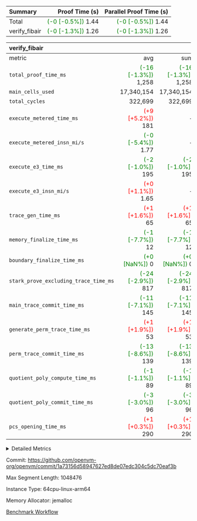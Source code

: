 | Summary | Proof Time (s) | Parallel Proof Time (s) |
|:---|---:|---:|
| Total | <span style='color: green'>(-0 [-0.5%])</span> 1.44 | <span style='color: green'>(-0 [-0.5%])</span> 1.44 |
| verify_fibair | <span style='color: green'>(-0 [-1.3%])</span> 1.26 | <span style='color: green'>(-0 [-1.3%])</span> 1.26 |


| verify_fibair |||||
|:---|---:|---:|---:|---:|
|metric|avg|sum|max|min|
| `total_proof_time_ms ` | <span style='color: green'>(-16 [-1.3%])</span> 1,258 | <span style='color: green'>(-16 [-1.3%])</span> 1,258 | <span style='color: green'>(-16 [-1.3%])</span> 1,258 | <span style='color: green'>(-16 [-1.3%])</span> 1,258 |
| `main_cells_used     ` |  17,340,154 |  17,340,154 |  17,340,154 |  17,340,154 |
| `total_cycles        ` |  322,699 |  322,699 |  322,699 |  322,699 |
| `execute_metered_time_ms` | <span style='color: red'>(+9 [+5.2%])</span> 181 | -          | -          | -          |
| `execute_metered_insn_mi/s` | <span style='color: green'>(-0 [-5.4%])</span> 1.77 | -          | -          | -          |
| `execute_e3_time_ms  ` | <span style='color: green'>(-2 [-1.0%])</span> 195 | <span style='color: green'>(-2 [-1.0%])</span> 195 | <span style='color: green'>(-2 [-1.0%])</span> 195 | <span style='color: green'>(-2 [-1.0%])</span> 195 |
| `execute_e3_insn_mi/s` | <span style='color: red'>(+0 [+1.1%])</span> 1.65 | -          | <span style='color: red'>(+0 [+1.1%])</span> 1.65 | <span style='color: red'>(+0 [+1.1%])</span> 1.65 |
| `trace_gen_time_ms   ` | <span style='color: red'>(+1 [+1.6%])</span> 65 | <span style='color: red'>(+1 [+1.6%])</span> 65 | <span style='color: red'>(+1 [+1.6%])</span> 65 | <span style='color: red'>(+1 [+1.6%])</span> 65 |
| `memory_finalize_time_ms` | <span style='color: green'>(-1 [-7.7%])</span> 12 | <span style='color: green'>(-1 [-7.7%])</span> 12 | <span style='color: green'>(-1 [-7.7%])</span> 12 | <span style='color: green'>(-1 [-7.7%])</span> 12 |
| `boundary_finalize_time_ms` | <span style='color: green'>(+0 [NaN%])</span> 0 | <span style='color: green'>(+0 [NaN%])</span> 0 | <span style='color: green'>(+0 [NaN%])</span> 0 | <span style='color: green'>(+0 [NaN%])</span> 0 |
| `stark_prove_excluding_trace_time_ms` | <span style='color: green'>(-24 [-2.9%])</span> 817 | <span style='color: green'>(-24 [-2.9%])</span> 817 | <span style='color: green'>(-24 [-2.9%])</span> 817 | <span style='color: green'>(-24 [-2.9%])</span> 817 |
| `main_trace_commit_time_ms` | <span style='color: green'>(-11 [-7.1%])</span> 145 | <span style='color: green'>(-11 [-7.1%])</span> 145 | <span style='color: green'>(-11 [-7.1%])</span> 145 | <span style='color: green'>(-11 [-7.1%])</span> 145 |
| `generate_perm_trace_time_ms` | <span style='color: red'>(+1 [+1.9%])</span> 53 | <span style='color: red'>(+1 [+1.9%])</span> 53 | <span style='color: red'>(+1 [+1.9%])</span> 53 | <span style='color: red'>(+1 [+1.9%])</span> 53 |
| `perm_trace_commit_time_ms` | <span style='color: green'>(-13 [-8.6%])</span> 139 | <span style='color: green'>(-13 [-8.6%])</span> 139 | <span style='color: green'>(-13 [-8.6%])</span> 139 | <span style='color: green'>(-13 [-8.6%])</span> 139 |
| `quotient_poly_compute_time_ms` | <span style='color: green'>(-1 [-1.1%])</span> 89 | <span style='color: green'>(-1 [-1.1%])</span> 89 | <span style='color: green'>(-1 [-1.1%])</span> 89 | <span style='color: green'>(-1 [-1.1%])</span> 89 |
| `quotient_poly_commit_time_ms` | <span style='color: green'>(-3 [-3.0%])</span> 96 | <span style='color: green'>(-3 [-3.0%])</span> 96 | <span style='color: green'>(-3 [-3.0%])</span> 96 | <span style='color: green'>(-3 [-3.0%])</span> 96 |
| `pcs_opening_time_ms ` | <span style='color: red'>(+1 [+0.3%])</span> 290 | <span style='color: red'>(+1 [+0.3%])</span> 290 | <span style='color: red'>(+1 [+0.3%])</span> 290 | <span style='color: red'>(+1 [+0.3%])</span> 290 |



<details>
<summary>Detailed Metrics</summary>

|  | verify_program_compile_ms | total_cells | stark_prove_excluding_trace_time_ms | quotient_poly_compute_time_ms | quotient_poly_commit_time_ms | perm_trace_commit_time_ms | pcs_opening_time_ms | main_trace_commit_time_ms |
| --- | --- | --- | --- | --- | --- | --- | --- |
|  | 7 | 65,536 | 36 | 1 | 6 | 0 | 21 | 7 | 

| air_name | rows | quotient_deg | main_cols | interactions | constraints | cells |
| --- | --- | --- | --- | --- | --- | --- |
| AccessAdapterAir<2> |  | 2 |  | 5 | 12 |  | 
| AccessAdapterAir<4> |  | 2 |  | 5 | 12 |  | 
| AccessAdapterAir<8> |  | 2 |  | 5 | 12 |  | 
| FibonacciAir | 32,768 | 1 | 2 |  | 5 | 65,536 | 
| FriReducedOpeningAir |  | 2 |  | 39 | 71 |  | 
| JalRangeCheckAir |  | 2 |  | 9 | 14 |  | 
| NativePoseidon2Air<BabyBearParameters>, 1> |  | 2 |  | 136 | 572 |  | 
| PhantomAir |  | 2 |  | 3 | 5 |  | 
| ProgramAir |  | 1 |  | 1 | 4 |  | 
| VariableRangeCheckerAir |  | 1 |  | 1 | 4 |  | 
| VmAirWrapper<AluNativeAdapterAir, FieldArithmeticCoreAir> |  | 2 |  | 15 | 27 |  | 
| VmAirWrapper<BranchNativeAdapterAir, BranchEqualCoreAir<1> |  | 2 |  | 11 | 25 |  | 
| VmAirWrapper<NativeAdapterAir<2, 0>, PublicValuesCoreAir> |  | 2 |  | 11 | 29 |  | 
| VmAirWrapper<NativeLoadStoreAdapterAir<1>, NativeLoadStoreCoreAir<1> |  | 2 |  | 15 | 20 |  | 
| VmAirWrapper<NativeLoadStoreAdapterAir<4>, NativeLoadStoreCoreAir<4> |  | 2 |  | 15 | 20 |  | 
| VmAirWrapper<NativeVectorizedAdapterAir<4>, FieldExtensionCoreAir> |  | 2 |  | 15 | 27 |  | 
| VmConnectorAir |  | 2 |  | 5 | 11 |  | 
| VolatileBoundaryAir |  | 2 |  | 7 | 19 |  | 

| group | trace_gen_time_ms | total_proof_time_ms | total_cycles | total_cells | stark_prove_excluding_trace_time_ms | quotient_poly_compute_time_ms | quotient_poly_commit_time_ms | perm_trace_commit_time_ms | pcs_opening_time_ms | memory_finalize_time_ms | main_trace_commit_time_ms | main_cells_used | insns | generate_perm_trace_time_ms | fri.log_blowup | execute_metered_time_ms | execute_metered_insn_mi/s | execute_e3_time_ms | execute_e3_insn_mi/s | boundary_finalize_time_ms |
| --- | --- | --- | --- | --- | --- | --- | --- | --- | --- | --- | --- | --- | --- | --- | --- | --- | --- | --- | --- | --- |
| verify_fibair | 65 | 1,258 | 322,699 | 62,474,410 | 817 | 89 | 96 | 139 | 290 | 12 | 145 | 17,340,154 | 322,700 | 53 | 1 | 181 | 1.77 | 195 | 1.65 | 0 | 

| group | air_name | rows | prep_cols | perm_cols | main_cols | cells |
| --- | --- | --- | --- | --- | --- | --- |
| verify_fibair | AccessAdapterAir<2> | 131,072 |  | 16 | 11 | 3,538,944 | 
| verify_fibair | AccessAdapterAir<4> | 65,536 |  | 16 | 13 | 1,900,544 | 
| verify_fibair | AccessAdapterAir<8> | 128 |  | 16 | 17 | 4,224 | 
| verify_fibair | FriReducedOpeningAir | 2,048 |  | 84 | 27 | 227,328 | 
| verify_fibair | JalRangeCheckAir | 32,768 |  | 28 | 12 | 1,310,720 | 
| verify_fibair | NativePoseidon2Air<BabyBearParameters>, 1> | 32,768 |  | 312 | 398 | 23,265,280 | 
| verify_fibair | PhantomAir | 16,384 |  | 12 | 6 | 294,912 | 
| verify_fibair | ProgramAir | 8,192 |  | 8 | 10 | 147,456 | 
| verify_fibair | VariableRangeCheckerAir | 262,144 | 2 | 8 | 1 | 2,359,296 | 
| verify_fibair | VmAirWrapper<AluNativeAdapterAir, FieldArithmeticCoreAir> | 262,144 |  | 36 | 29 | 17,039,360 | 
| verify_fibair | VmAirWrapper<BranchNativeAdapterAir, BranchEqualCoreAir<1> | 32,768 |  | 28 | 23 | 1,671,168 | 
| verify_fibair | VmAirWrapper<NativeLoadStoreAdapterAir<1>, NativeLoadStoreCoreAir<1> | 65,536 |  | 40 | 21 | 3,997,696 | 
| verify_fibair | VmAirWrapper<NativeLoadStoreAdapterAir<4>, NativeLoadStoreCoreAir<4> | 32,768 |  | 40 | 27 | 2,195,456 | 
| verify_fibair | VmAirWrapper<NativeVectorizedAdapterAir<4>, FieldExtensionCoreAir> | 32,768 |  | 36 | 38 | 2,424,832 | 
| verify_fibair | VmConnectorAir | 2 | 1 | 16 | 5 | 42 | 
| verify_fibair | VolatileBoundaryAir | 65,536 |  | 20 | 12 | 2,097,152 | 

| group | trace_height_constraint | weighted_sum | threshold |
| --- | --- | --- | --- |
| verify_fibair | 0 | 1,085,444 | 2,013,265,921 | 
| verify_fibair | 1 | 5,411,200 | 2,013,265,921 | 
| verify_fibair | 2 | 542,722 | 2,013,265,921 | 
| verify_fibair | 3 | 5,476,612 | 2,013,265,921 | 
| verify_fibair | 4 | 65,536 | 2,013,265,921 | 
| verify_fibair | 5 | 12,851,850 | 2,013,265,921 | 

| trace_height_constraint | threshold |
| --- | --- |
| 0 | 2,013,265,921 | 

</details>


Commit: https://github.com/openvm-org/openvm/commit/1a73156d58947627ed8de07edc304c5dc70eaf3b

Max Segment Length: 1048476

Instance Type: 64cpu-linux-arm64

Memory Allocator: jemalloc

[Benchmark Workflow](https://github.com/openvm-org/openvm/actions/runs/15830604054)
